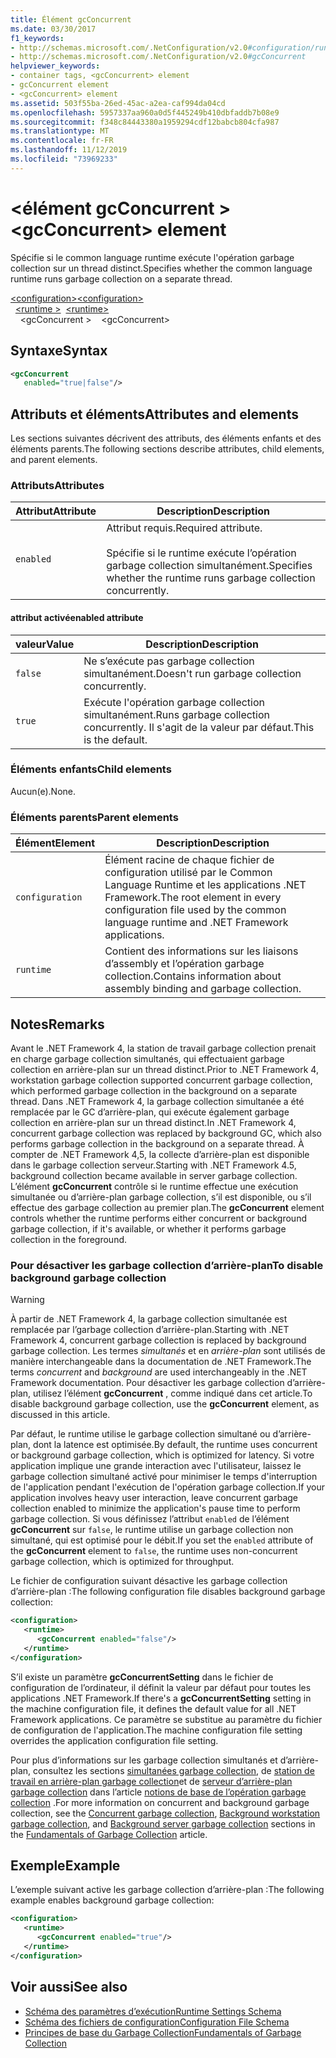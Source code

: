 ```yaml
---
title: Élément gcConcurrent
ms.date: 03/30/2017
f1_keywords:
- http://schemas.microsoft.com/.NetConfiguration/v2.0#configuration/runtime/gcConcurrent
- http://schemas.microsoft.com/.NetConfiguration/v2.0#gcConcurrent
helpviewer_keywords:
- container tags, <gcConcurrent> element
- gcConcurrent element
- <gcConcurrent> element
ms.assetid: 503f55ba-26ed-45ac-a2ea-caf994da04cd
ms.openlocfilehash: 5957337aa960a0d5f445249b410dbfaddb7b08e9
ms.sourcegitcommit: f348c84443380a1959294cdf12babcb804cfa987
ms.translationtype: MT
ms.contentlocale: fr-FR
ms.lasthandoff: 11/12/2019
ms.locfileid: "73969233"
---
```

# <a name="gcconcurrent-element"></a><span data-ttu-id="ddc18-102">\<élément gcConcurrent ></span><span class="sxs-lookup"><span data-stu-id="ddc18-102">\<gcConcurrent> element</span></span>

<span data-ttu-id="ddc18-103">Spécifie si le common language runtime exécute l'opération garbage collection sur un thread distinct.</span><span class="sxs-lookup"><span data-stu-id="ddc18-103">Specifies whether the common language runtime runs garbage collection on a separate thread.</span></span>

<span data-ttu-id="ddc18-104">[\<configuration>](../configuration-element.md)</span><span class="sxs-lookup"><span data-stu-id="ddc18-104">[\<configuration>](../configuration-element.md)</span></span>\
<span data-ttu-id="ddc18-105">&nbsp;&nbsp;[\<runtime >](runtime-element.md)</span><span class="sxs-lookup"><span data-stu-id="ddc18-105">&nbsp;&nbsp;[\<runtime>](runtime-element.md)</span></span>\
<span data-ttu-id="ddc18-106">&nbsp;&nbsp;&nbsp;&nbsp;\<gcConcurrent ></span><span class="sxs-lookup"><span data-stu-id="ddc18-106">&nbsp;&nbsp;&nbsp;&nbsp;\<gcConcurrent></span></span>

## <a name="syntax"></a><span data-ttu-id="ddc18-107">Syntaxe</span><span class="sxs-lookup"><span data-stu-id="ddc18-107">Syntax</span></span>

```xml
<gcConcurrent
   enabled="true|false"/>
```

## <a name="attributes-and-elements"></a><span data-ttu-id="ddc18-108">Attributs et éléments</span><span class="sxs-lookup"><span data-stu-id="ddc18-108">Attributes and elements</span></span>

<span data-ttu-id="ddc18-109">Les sections suivantes décrivent des attributs, des éléments enfants et des éléments parents.</span><span class="sxs-lookup"><span data-stu-id="ddc18-109">The following sections describe attributes, child elements, and parent elements.</span></span>

### <a name="attributes"></a><span data-ttu-id="ddc18-110">Attributs</span><span class="sxs-lookup"><span data-stu-id="ddc18-110">Attributes</span></span>

|<span data-ttu-id="ddc18-111">Attribut</span><span class="sxs-lookup"><span data-stu-id="ddc18-111">Attribute</span></span>|<span data-ttu-id="ddc18-112">Description</span><span class="sxs-lookup"><span data-stu-id="ddc18-112">Description</span></span>|
|---------------|-----------------|
|`enabled`|<span data-ttu-id="ddc18-113">Attribut requis.</span><span class="sxs-lookup"><span data-stu-id="ddc18-113">Required attribute.</span></span><br /><br /><span data-ttu-id="ddc18-114">Spécifie si le runtime exécute l’opération garbage collection simultanément.</span><span class="sxs-lookup"><span data-stu-id="ddc18-114">Specifies whether the runtime runs garbage collection concurrently.</span></span>|

#### <a name="enabled-attribute"></a><span data-ttu-id="ddc18-115">attribut activé</span><span class="sxs-lookup"><span data-stu-id="ddc18-115">enabled attribute</span></span>

|<span data-ttu-id="ddc18-116">valeur</span><span class="sxs-lookup"><span data-stu-id="ddc18-116">Value</span></span>|<span data-ttu-id="ddc18-117">Description</span><span class="sxs-lookup"><span data-stu-id="ddc18-117">Description</span></span>|
|-----------|-----------------|
|`false`|<span data-ttu-id="ddc18-118">Ne s’exécute pas garbage collection simultanément.</span><span class="sxs-lookup"><span data-stu-id="ddc18-118">Doesn't run garbage collection concurrently.</span></span>|
|`true`|<span data-ttu-id="ddc18-119">Exécute l'opération garbage collection simultanément.</span><span class="sxs-lookup"><span data-stu-id="ddc18-119">Runs garbage collection concurrently.</span></span> <span data-ttu-id="ddc18-120">Il s'agit de la valeur par défaut.</span><span class="sxs-lookup"><span data-stu-id="ddc18-120">This is the default.</span></span>|

### <a name="child-elements"></a><span data-ttu-id="ddc18-121">Éléments enfants</span><span class="sxs-lookup"><span data-stu-id="ddc18-121">Child elements</span></span>

<span data-ttu-id="ddc18-122">Aucun(e).</span><span class="sxs-lookup"><span data-stu-id="ddc18-122">None.</span></span>

### <a name="parent-elements"></a><span data-ttu-id="ddc18-123">Éléments parents</span><span class="sxs-lookup"><span data-stu-id="ddc18-123">Parent elements</span></span>

|<span data-ttu-id="ddc18-124">Élément</span><span class="sxs-lookup"><span data-stu-id="ddc18-124">Element</span></span>|<span data-ttu-id="ddc18-125">Description</span><span class="sxs-lookup"><span data-stu-id="ddc18-125">Description</span></span>|
|-------------|-----------------|
|`configuration`|<span data-ttu-id="ddc18-126">Élément racine de chaque fichier de configuration utilisé par le Common Language Runtime et les applications .NET Framework.</span><span class="sxs-lookup"><span data-stu-id="ddc18-126">The root element in every configuration file used by the common language runtime and .NET Framework applications.</span></span>|
|`runtime`|<span data-ttu-id="ddc18-127">Contient des informations sur les liaisons d’assembly et l’opération garbage collection.</span><span class="sxs-lookup"><span data-stu-id="ddc18-127">Contains information about assembly binding and garbage collection.</span></span>|

## <a name="remarks"></a><span data-ttu-id="ddc18-128">Notes</span><span class="sxs-lookup"><span data-stu-id="ddc18-128">Remarks</span></span>

<span data-ttu-id="ddc18-129">Avant le .NET Framework 4, la station de travail garbage collection prenait en charge garbage collection simultanés, qui effectuaient garbage collection en arrière-plan sur un thread distinct.</span><span class="sxs-lookup"><span data-stu-id="ddc18-129">Prior to .NET Framework 4, workstation garbage collection supported concurrent garbage collection, which performed garbage collection in the background on a separate thread.</span></span> <span data-ttu-id="ddc18-130">Dans .NET Framework 4, la garbage collection simultanée a été remplacée par le GC d’arrière-plan, qui exécute également garbage collection en arrière-plan sur un thread distinct.</span><span class="sxs-lookup"><span data-stu-id="ddc18-130">In .NET Framework 4, concurrent garbage collection was replaced by background GC, which also performs garbage collection in the background on a separate thread.</span></span> <span data-ttu-id="ddc18-131">À compter de .NET Framework 4,5, la collecte d’arrière-plan est disponible dans le garbage collection serveur.</span><span class="sxs-lookup"><span data-stu-id="ddc18-131">Starting with .NET Framework 4.5, background collection became available in server garbage collection.</span></span> <span data-ttu-id="ddc18-132">L’élément **gcConcurrent** contrôle si le runtime effectue une exécution simultanée ou d’arrière-plan garbage collection, s’il est disponible, ou s’il effectue des garbage collection au premier plan.</span><span class="sxs-lookup"><span data-stu-id="ddc18-132">The **gcConcurrent** element controls whether the runtime performs either concurrent or background garbage collection, if it's available, or whether it performs garbage collection in the foreground.</span></span>

### <a name="to-disable-background-garbage-collection"></a><span data-ttu-id="ddc18-133">Pour désactiver les garbage collection d’arrière-plan</span><span class="sxs-lookup"><span data-stu-id="ddc18-133">To disable background garbage collection</span></span>

> [!WARNING]
> <span data-ttu-id="ddc18-134">À partir de .NET Framework 4, la garbage collection simultanée est remplacée par l’garbage collection d’arrière-plan.</span><span class="sxs-lookup"><span data-stu-id="ddc18-134">Starting with .NET Framework 4, concurrent garbage collection is replaced by background garbage collection.</span></span> <span data-ttu-id="ddc18-135">Les termes *simultanés* et en *arrière-plan* sont utilisés de manière interchangeable dans la documentation de .NET Framework.</span><span class="sxs-lookup"><span data-stu-id="ddc18-135">The terms *concurrent* and *background* are used interchangeably in the .NET Framework documentation.</span></span> <span data-ttu-id="ddc18-136">Pour désactiver les garbage collection d’arrière-plan, utilisez l’élément **gcConcurrent** , comme indiqué dans cet article.</span><span class="sxs-lookup"><span data-stu-id="ddc18-136">To disable background garbage collection, use the **gcConcurrent** element, as discussed in this article.</span></span>

<span data-ttu-id="ddc18-137">Par défaut, le runtime utilise le garbage collection simultané ou d’arrière-plan, dont la latence est optimisée.</span><span class="sxs-lookup"><span data-stu-id="ddc18-137">By default, the runtime uses concurrent or background garbage collection, which is optimized for latency.</span></span> <span data-ttu-id="ddc18-138">Si votre application implique une grande interaction avec l'utilisateur, laissez le garbage collection simultané activé pour minimiser le temps d'interruption de l'application pendant l'exécution de l'opération garbage collection.</span><span class="sxs-lookup"><span data-stu-id="ddc18-138">If your application involves heavy user interaction, leave concurrent garbage collection enabled to minimize the application's pause time to perform garbage collection.</span></span> <span data-ttu-id="ddc18-139">Si vous définissez l’attribut `enabled` de l’élément **gcConcurrent** sur `false`, le runtime utilise un garbage collection non simultané, qui est optimisé pour le débit.</span><span class="sxs-lookup"><span data-stu-id="ddc18-139">If you set the `enabled` attribute of the **gcConcurrent** element to `false`, the runtime uses non-concurrent garbage collection, which is optimized for throughput.</span></span>

<span data-ttu-id="ddc18-140">Le fichier de configuration suivant désactive les garbage collection d’arrière-plan :</span><span class="sxs-lookup"><span data-stu-id="ddc18-140">The following configuration file disables background garbage collection:</span></span>

```xml
<configuration>
   <runtime>
      <gcConcurrent enabled="false"/>
   </runtime>
</configuration>
```

<span data-ttu-id="ddc18-141">S’il existe un paramètre **gcConcurrentSetting** dans le fichier de configuration de l’ordinateur, il définit la valeur par défaut pour toutes les applications .NET Framework.</span><span class="sxs-lookup"><span data-stu-id="ddc18-141">If there's a **gcConcurrentSetting** setting in the machine configuration file, it defines the default value for all .NET Framework applications.</span></span> <span data-ttu-id="ddc18-142">Ce paramètre se substitue au paramètre du fichier de configuration de l'application.</span><span class="sxs-lookup"><span data-stu-id="ddc18-142">The machine configuration file setting overrides the application configuration file setting.</span></span>

<span data-ttu-id="ddc18-143">Pour plus d’informations sur les garbage collection simultanés et d’arrière-plan, consultez les sections [simultanées garbage collection](../../../../standard/garbage-collection/fundamentals.md#concurrent-garbage-collection), de [station de travail en arrière-plan garbage collection](../../../../standard/garbage-collection/fundamentals.md#background-workstation-garbage-collection)et de [serveur d’arrière-plan garbage collection](../../../../standard/garbage-collection/fundamentals.md#background-server-garbage-collection) dans l’article [notions de base de l’opération garbage collection](../../../../standard/garbage-collection/fundamentals.md) .</span><span class="sxs-lookup"><span data-stu-id="ddc18-143">For more information on concurrent and background garbage collection, see the [Concurrent garbage collection](../../../../standard/garbage-collection/fundamentals.md#concurrent-garbage-collection), [Background workstation garbage collection](../../../../standard/garbage-collection/fundamentals.md#background-workstation-garbage-collection), and [Background server garbage collection](../../../../standard/garbage-collection/fundamentals.md#background-server-garbage-collection) sections in the [Fundamentals of Garbage Collection](../../../../standard/garbage-collection/fundamentals.md) article.</span></span>

## <a name="example"></a><span data-ttu-id="ddc18-144">Exemple</span><span class="sxs-lookup"><span data-stu-id="ddc18-144">Example</span></span>

<span data-ttu-id="ddc18-145">L’exemple suivant active les garbage collection d’arrière-plan :</span><span class="sxs-lookup"><span data-stu-id="ddc18-145">The following example enables background garbage collection:</span></span>

```xml
<configuration>
   <runtime>
      <gcConcurrent enabled="true"/>
   </runtime>
</configuration>
```

## <a name="see-also"></a><span data-ttu-id="ddc18-146">Voir aussi</span><span class="sxs-lookup"><span data-stu-id="ddc18-146">See also</span></span>

- [<span data-ttu-id="ddc18-147">Schéma des paramètres d’exécution</span><span class="sxs-lookup"><span data-stu-id="ddc18-147">Runtime Settings Schema</span></span>](index.md)
- [<span data-ttu-id="ddc18-148">Schéma des fichiers de configuration</span><span class="sxs-lookup"><span data-stu-id="ddc18-148">Configuration File Schema</span></span>](../index.md)
- [<span data-ttu-id="ddc18-149">Principes de base du Garbage Collection</span><span class="sxs-lookup"><span data-stu-id="ddc18-149">Fundamentals of Garbage Collection</span></span>](../../../../standard/garbage-collection/fundamentals.md)
